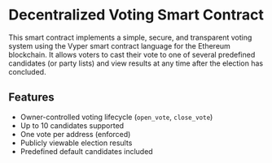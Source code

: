 # Decentralized Voting Smart Contract

This smart contract implements a simple, secure, and transparent voting system using the Vyper smart contract language for the Ethereum blockchain. It allows voters to cast their vote to one of several predefined candidates (or party lists) and view results at any time after the election has concluded.

## Features

- Owner-controlled voting lifecycle (`open_vote`, `close_vote`)
- Up to 10 candidates supported
- One vote per address (enforced)
- Publicly viewable election results
- Predefined default candidates included
